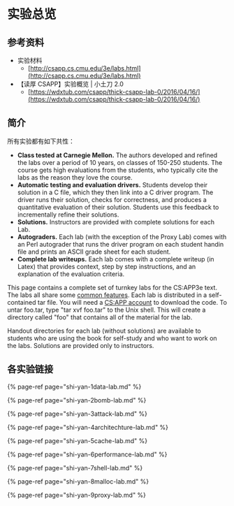 # 实验总览

## 参考资料

* 实验材料
  * [http://csapp.cs.cmu.edu/3e/labs.html](http://csapp.cs.cmu.edu/3e/labs.html)
* 【读厚 CSAPP】实验概览 \| 小土刀 2.0 
  * [https://wdxtub.com/csapp/thick-csapp-lab-0/2016/04/16/](https://wdxtub.com/csapp/thick-csapp-lab-0/2016/04/16/)

## 简介

所有实验都有如下共性：

* **Class tested at Carnegie Mellon.** The authors developed and refined the labs over a period of 10 years, on classes of 150-250 students. The course gets high evaluations from the students, who typically cite the labs as the reason they love the course.
* **Automatic testing and evaluation drivers.** Students develop their solution in a C file, which they then link into a C driver program. The driver runs their solution, checks for correctness, and produces a quantitative evaluation of their solution. Students use this feedback to incrementally refine their solutions.
* **Solutions.** Instructors are provided with complete solutions for each Lab.
* **Autograders.** Each lab \(with the exception of the Proxy Lab\) comes with an Perl autograder that runs the driver program on each student handin file and prints an ASCII grade sheet for each student.
* **Complete lab writeups.** Each lab comes with a complete writeup \(in Latex\) that provides context, step by step instructions, and an explanation of the evaluation criteria.

This page contains a complete set of turnkey labs for the CS:APP3e text. The labs all share some [common features](http://csapp.cs.cmu.edu/3e/labinfo.html). Each lab is distributed in a self-contained tar file. You will need a [CS:APP account](http://csapp.cs.cmu.edu/3e/loginrequest.html) to download the code. To untar foo.tar, type "tar xvf foo.tar" to the Unix shell. This will create a directory called "foo" that contains all of the material for the lab.

Handout directories for each lab \(without solutions\) are available to students who are using the book for self-study and who want to work on the labs. Solutions are provided only to instructors.

## 各实验链接

{% page-ref page="shi-yan-1data-lab.md" %}

{% page-ref page="shi-yan-2bomb-lab.md" %}

{% page-ref page="shi-yan-3attack-lab.md" %}

{% page-ref page="shi-yan-4architechture-lab.md" %}

{% page-ref page="shi-yan-5cache-lab.md" %}

{% page-ref page="shi-yan-6performance-lab.md" %}

{% page-ref page="shi-yan-7shell-lab.md" %}

{% page-ref page="shi-yan-8malloc-lab.md" %}

{% page-ref page="shi-yan-9proxy-lab.md" %}



